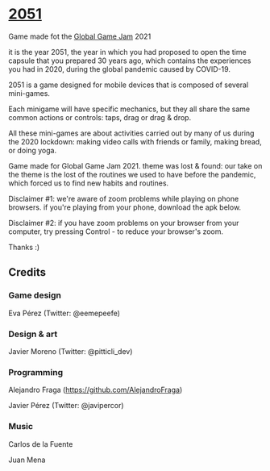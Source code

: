 # [2051](https://leavemeal0ne.itch.io/2051)

Game made fot the [Global Game Jam](https://globalgamejam.org) 2021

it is the year 2051, the year in which you had proposed to open the time capsule that you prepared 30 years ago, which contains the experiences you had in 2020, during the global pandemic caused by COVID-19.

2051 is a game designed for mobile devices that is composed of several mini-games.

Each minigame will have specific mechanics, but they all share the same common actions or controls: taps, drag or drag & drop.

All these mini-games are about activities carried out by many of us during the 2020 lockdown: making video calls with friends or family,  making bread, or doing yoga.

Game made for Global Game Jam 2021. theme was lost & found: our take on the theme is the lost of the routines we used to have before the pandemic, which forced us to find new habits and routines.

Disclaimer #1: we're aware of zoom problems while playing on phone browsers. if you're playing from your phone, download the apk below. 

Disclaimer #2: if you have zoom problems on your browser from your computer, try pressing Control - to reduce your browser's zoom.

Thanks :)

## Credits

### Game design

Eva Pérez (Twitter: @eemepeefe)

### Design & art

Javier Moreno (Twitter: @pitticli_dev)

### Programming

Alejandro Fraga (https://github.com/AlejandroFraga)

Javier Pérez (Twitter: @javipercor)

### Music

Carlos de la Fuente

Juan Mena
